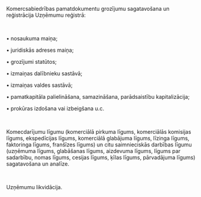 Komercsabiedrības pamatdokumentu grozījumu sagatavošana un reģistrācija Uzņēmumu reģistrā:

<br/>

• nosaukuma maiņa;

• juridiskās adreses maiņa;

• grozījumi statūtos;

• izmaiņas dalībnieku sastāvā;

• izmaiņas valdes sastāvā;

• pamatkapitāla palielināšana, samazināšana, parādsaistību kapitalizācija;

• prokūras izdošana vai izbeigšana u.c.

<br/>

Komecdarījumu līgumu (komerciālā pirkuma līgums, komerciālās komisijas līgums, ekspedīcijas līgums, komerciālā glabājuma līgums, līzinga līgums, faktoringa līgums, franšīzes līgums) un citu saimnieciskās darbības līgumu (uzņēmuma līgums, glabāšanas līgums, aizdevuma līgums, līgums par sadarbību, nomas līgums, cesijas līgums, ķīlas līgums, pārvadājuma līgums) sagatavošana un analīze.

<br/>

Uzņēmumu likvidācija.

<br/>
